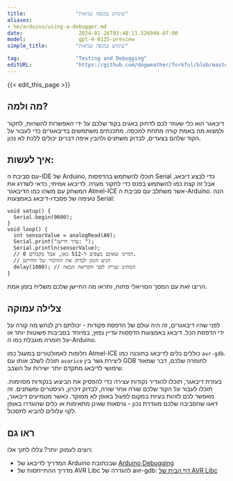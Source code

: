 ```yaml
---
title:                "שימוש במנפה שגיאות"
aliases:
- he/arduino/using-a-debugger.md
date:                  2024-01-26T03:48:11.526946-07:00
model:                 gpt-4-0125-preview
simple_title:         "שימוש במנפה שגיאות"

tag:                  "Testing and Debugging"
editURL:              "https://github.com/dogweather/forkful/blob/master/content/he/arduino/using-a-debugger.md"
---
```


{{< edit_this_page >}}

## מה ולמה?

דיבאגר הוא כלי שעוזר לכם לדחוק באגים בקוד שלכם על ידי האפשרות להשהות, לחקור ולמצוא מה באמת קורה מתחת למכסה. מתכנתים משתמשים בדיבאגרים כדי לעבור על הקוד שלהם בצעדים, לבדוק משתנים ולהבין איפה דברים יכולים ללכת לא נכון.

## איך לעשות:

עם סביבת ה-IDE של Arduino, תוכלו להשתמש בהדפסות Serial כדי לבצע דיבאג, אבל זה קצת כמו להשתמש בפנס כדי לחקור מערה. לדיבאג אמיתי, כדאי לשדרג את המשחק עם משהו כמו הדיבאגר Atmel-ICE אשר משתלב עם סביבת ה-Arduino. הנה טעימה של פסבדו-דיבאג באמצעות Serial:

```Arduino
void setup() {
  Serial.begin(9600);
}
void loop() {
  int sensorValue = analogRead(A0);
  Serial.print("ערך חיישן: ");
  Serial.println(sensorValue);
  // דמיינו שאתם מצפים ל-512 כאן, אבל מקבלים 0.
  // הגיע הזמן לבדוק את החיבור של החיישן
  delay(1000); // המתינו שנייה לפני הקריאה הבאה
}
```
הריצו זאת עם המסך הסריאלי פתוח, ותראו מה החיישן שלכם משליח בזמן אמת.

## צלילה עמוקה

לפני שהיו דיבאגרים, זה היה עולם של הדפסת פקודות - יכולתם רק לנחש מה קורה על ידי הדפסת הכל. דיבאג באמצעות הדפסות עדיין נפוץ, במיוחד בסביבות פשוטות יותר או על חומרה מוגבלת כמו ה-Arduino.

חלופות לאמולטורים במעגל כמו Atmel-ICE כוללים כלים לדיבאג בתוכנה כמו `avr-gdb`. תוכלו לשלב אותו עם `avarice` ליצירת גשר בין GDB לחומרה שלכם, דבר שמאוד שימושי לדיבאג מתקדם יותר ישירות על השבב.

בעזרת דיבאגר, תוכלו להגדיר נקודות עצירה כדי להפסיק את הביצוע בנקודות מסוימות. תוכלו לעבור על הקוד שלכם שורה אחר שורה, לבדוק זיכרון, רגיסטרים ומשתנים. זה מאפשר לכם לזהות בעיות במקום לפעול באופן לא ממוקד. כאשר מטמיעים דיבאגר, דאגו שהסביבה שלכם מוגדרת נכון - גרסאות שאינן מתאימות או כלים שהוגדרו באופן לקוי עלולים להביא לתסכול.

## ראו גם

רוצים לעמוק יותר? צללו לתוך אלו:
- המדריך לדיבאג של Arduino שבכתובת [Arduino Debugging](https://www.arduino.cc/en/Guide/Environment#toc7)
- מדריך ההתייחסות של AVR Libc להגדרה של avr-gdb: [דף הבית של AVR Libc](http://www.nongnu.org/avr-libc/)
